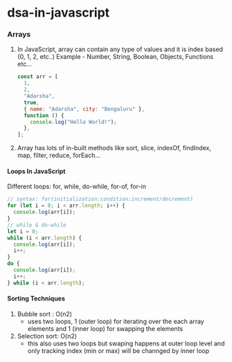 # dsa-in-javascript

### Arrays

1.  In JavaScript, array can contain any type of values and it is index based (0, 1, 2, etc..)
    Example - Number, String, Boolean, Objects, Functions etc...
    ```javascript
    const arr = [
      1,
      2,
      "Adarsha",
      true,
      { name: "Adarsha", city: "Bengaluru" },
      function () {
        console.log("Hello World!");
      },
    ];
    ```
2.  Array has lots of in-built methods like sort, slice, indexOf, findIndex, map, filter, reduce, forEach...

#### Loops In JavaScript

Different loops: for, while, do-while, for-of, for-in

```javascript
// syntax: for(initialization:condition:increment/decrement)
for (let i = 0; i < arr.length; i++) {
  console.log(arr[i]);
}
// while & do-while
let i = 0;
while (i < arr.length) {
  console.log(arr[i]);
  i++;
}
do {
  console.log(arr[i]);
  i++;
} while (i < arr.length);
```

#### Sorting Techniques

1.  Bubble sort : O(n2)
    - uses two loops, 1 (outer loop) for iterating over the each array elements and 1 (inner loop) for swapping the elements
2.  Selection sort: O(n2)
    - this also uses two loops but swaping happens at outer loop level and only tracking index (min or max) will be channged by inner loop
